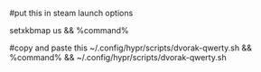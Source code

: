 #put this in steam launch options

setxkbmap us && %command%


#copy and paste this
~/.config/hypr/scripts/dvorak-qwerty.sh && %command% && ~/.config/hypr/scripts/dvorak-qwerty.sh  
